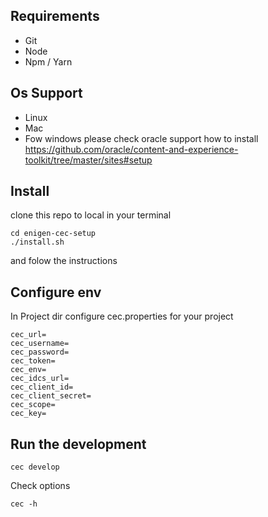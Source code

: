 ## Requirements
 - Git
 - Node
 - Npm / Yarn
## Os Support
 - Linux
 - Mac
 - Fow windows please check oracle support how to install
 https://github.com/oracle/content-and-experience-toolkit/tree/master/sites#setup

## Install
clone this repo to local
in your terminal
```
cd enigen-cec-setup
./install.sh
```
and folow the instructions

## Configure env
In Project dir configure cec.properties for your project

```
cec_url=
cec_username=
cec_password=
cec_token=
cec_env=
cec_idcs_url=
cec_client_id=
cec_client_secret=
cec_scope=
cec_key=

```
## Run the development
```
cec develop
```
Check options
```
cec -h
```


